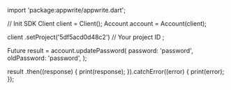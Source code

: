 import 'package:appwrite/appwrite.dart';

// Init SDK
Client client = Client();
Account account = Account(client);

client
    .setProject('5df5acd0d48c2') // Your project ID
;

Future result = account.updatePassword(
    password: 'password',
    oldPassword: 'password',
);

result
  .then((response) {
    print(response);
  }).catchError((error) {
    print(error);
  });